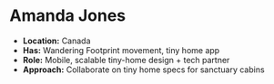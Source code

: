 # Amanda Jones

- **Location:** Canada
- **Has:** Wandering Footprint movement, tiny home app
- **Role:** Mobile, scalable tiny-home design + tech partner
- **Approach:** Collaborate on tiny home specs for sanctuary cabins

